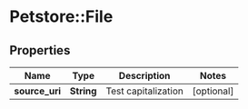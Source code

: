 # Petstore::File

## Properties
Name | Type | Description | Notes
------------ | ------------- | ------------- | -------------
**source_uri** | **String** | Test capitalization | [optional] 


